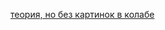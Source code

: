 [теория, но без картинок в колабе](https://colab.research.google.com/drive/1aY8TfoTAt-oxMW0_ZapnYhUj61uRGOwi?usp=sharing)
